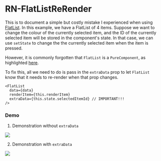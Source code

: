 # RN-FlatListReRender

This is to document a simple but costly mistake I experienced when using [FlatList](https://facebook.github.io/react-native/docs/flatlist). In this example, we have a FlatList of 4 items. Suppose we want to change the colour of the currently selected item, and the ID of the currently selected item will be stored in the component's state. In that case, we can use `setState` to change the the currently selected item when the item is pressed.

However, it is commonly forgotten that `FlatList` is a `PureComponent`, as highlighted [here](https://stackoverflow.com/questions/43397803/how-to-re-render-flatlist).

To fix this, all we need to do is pass in the `extraData` prop to let `FlatList` know that it needs to re-render when that prop changes.

```
<FlatList
  data={data}
  renderItem={this.renderItem}
  extraData={this.state.selectedItemId} // IMPORTANT!!!
/>
```

### Demo
1. Demonstration without `extraData`
<a href="https://drive.google.com/open?id=1Vw36U8_Mw7QwOPpfEtnjMKqfArQd014x">
  <img src="https://drive.google.com/uc?export=view&id=1BUjGDqSF2LDHSgmKSfiTfgHZPV6BQ3Co">
</a>


2. Demonstration with `extraData`
<a href="https://drive.google.com/open?id=1jsJjfPt95bqGxiBcYGrPkC1NokU2PN4X">
  <img src="https://drive.google.com/uc?export=view&id=19fEMbim8Bul7j8weZQq6yymMs8Eh6Lnt">
</a>
